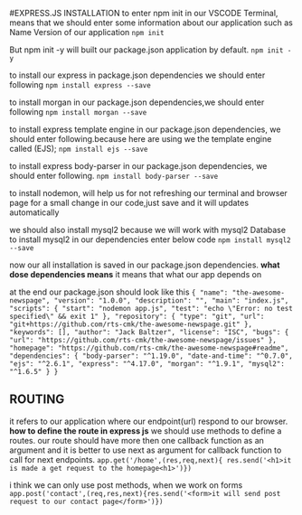 #EXPRESS.JS INSTALLATION
to enter npm init in our VSCODE Terminal, means that we should enter some information about our application such as Name Version of our application
`npm init`

But npm init -y will built our package.json application by default.
`npm init -y`

to install our express in package.json dependencies we should enter following
`npm install express --save`

to install morgan in our package.json dependencies,we should enter following
`npm install morgan --save`

to install express template engine in our package.json dependencies, we should enter following.because here are using we the template engine called (EJS); 
`npm install ejs --save`

to install express body-parser in our package.json dependencies, we should enter 
following.
`npm install body-parser --save`

to install nodemon, will help us for not refreshing our terminal and browser page
for a small change in our code,just save and it will updates automatically 


we should also install mysql2 because we will work with mysql2 Database
to install mysql2 in our dependencies enter below code
 `npm install mysql2 --save`

now our all installation is saved in our package.json dependencies.
**what dose dependencies means**
it means that what our app depends on

at the end our package.json should look like this
`{
  "name": "the-awesome-newspage",
  "version": "1.0.0",
  "description": "",
  "main": "index.js",
  "scripts": {
    "start": "nodemon app.js",
    "test": "echo \"Error: no test specified\" && exit 1"
  },
  "repository": {
    "type": "git",
    "url": "git+https://github.com/rts-cmk/the-awesome-newspage.git"
  },
  "keywords": [],
  "author": "Jack Baltzer",
  "license": "ISC",
  "bugs": {
    "url": "https://github.com/rts-cmk/the-awesome-newspage/issues"
  },
  "homepage": "https://github.com/rts-cmk/the-awesome-newspage#readme",
  "dependencies": {
    "body-parser": "^1.19.0",
    "date-and-time": "^0.7.0",
    "ejs": "^2.6.1",
    "express": "^4.17.0",
    "morgan": "^1.9.1",
    "mysql2": "^1.6.5"
  }
}
`

## ROUTING
it refers to our application where our endpoint(url) respond to our browser.
**how to define the route in express js**
we should use methods to define a routes.
our route should have more then one callback function as an argument and it is better to use next as argument for callback function to call for next endpoints.
`app.get('/home',(res,req,next){ res.send('<h1>it is made a get request to the homepage<h1>')})`


i think we can only use post methods, when we work on forms
`app.post('contact',(req,res,next){res.send('<form>it will send post request to our contact page</form>')})`